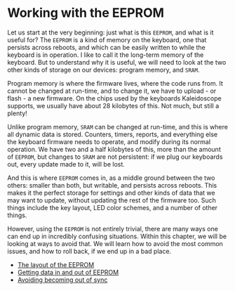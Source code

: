 <!-- -*- mode: markdown; fill-column: 8192 -*- -->

# Working with the EEPROM

Let us start at the very beginning: just what is this `EEPROM`, and what is it useful for? The `EEPROM` is a kind of memory on the keyboard, one that persists across reboots, and which can be easily written to while the keyboard is in operation. I like to call it the long-term memory of the keyboard. But to understand why it is useful, we will need to look at the two other kinds of storage on our devices: program memory, and `SRAM`.

Program memory is where the firmware lives, where the code runs from. It cannot be changed at run-time, and to change it, we have to upload - or flash - a new firmware. On the chips used by the keyboards Kaleidoscope supports, we usually have about 28 kilobytes of this. Not much, but still a plenty!

Unlike program memory, `SRAM` can be changed at run-time, and this is where all dynamic data is stored. Counters, timers, reports, and everything else the keyboard firmware needs to operate, and modify during its normal operation. We have two and a half kilobytes of this, more than the amount of `EEPROM`, but changes to `SRAM` are not persistent: if we plug our keyboards out, every update made to it, will be lost.

And this is where `EEPROM` comes in, as a middle ground between the two others: smaller than both, but writable, and persists across reboots. This makes it the perfect storage for settings and other kinds of data that we may want to update, without updating the rest of the firmware too. Such things include the key layout, LED color schemes, and a number of other things.

However, using the `EEPROM` is not entirely trivial, there are many ways one can end up in incredibly confusing situations. Within this chapter, we will be looking at ways to avoid that. We will learn how to avoid the most common issues, and how to roll back, if we end up in a bad place.

* [The layout of the EEPROM](layout-of-the-eeprom.md)
* [Getting data in and out of EEPROM](getting-data-in-and-out-of-eeprom.md)
* [Avoiding becoming out of sync](avoiding-becoming-out-of-sync.md)
